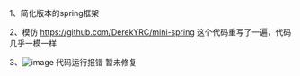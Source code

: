 1、简化版本的spring框架 

2、模仿 https://github.com/DerekYRC/mini-spring 这个代码重写了一遍，代码几乎一模一样

3、![image](https://github.com/user-attachments/assets/ce21ed1a-eba8-42ee-aec7-2d68389b3084) 代码运行报错 暂未修复
